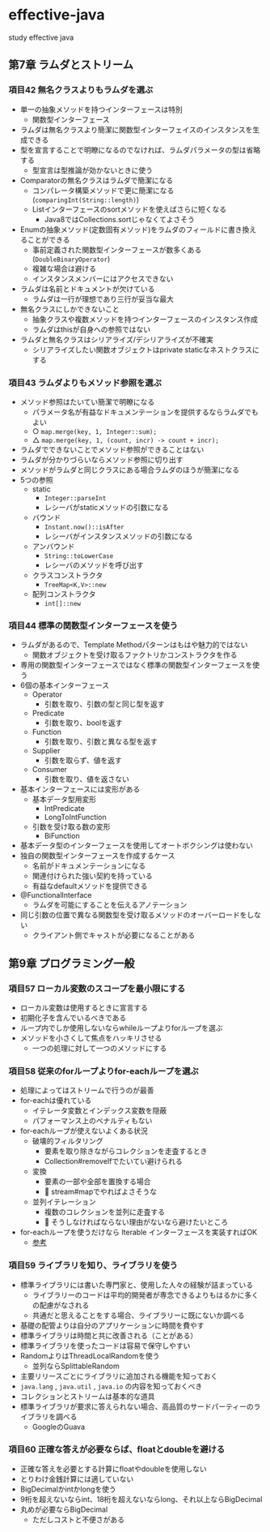 # effective-java
study effective java

## 第7章 ラムダとストリーム

### 項目42 無名クラスよりもラムダを選ぶ

- 単一の抽象メソッドを持つインターフェースは特別
  - 関数型インターフェース
- ラムダは無名クラスより簡潔に関数型インターフェイスのインスタンスを生成できる
- 型を宣言することで明瞭になるのでなければ、ラムダパラメータの型は省略する
  - 型宣言は型推論が効かないときに使う
- Comparatorの無名クラスはラムダで簡潔になる
  - コンパレータ構築メソッドで更に簡潔になる(`comparingInt(String::length)`)
  - Listインターフェースのsortメソッドを使えばさらに短くなる
    - Java8ではCollections.sortじゃなくてよさそう
- Enumの抽象メソッド(定数固有メソッド)をラムダのフィールドに書き換えることができる
  - 事前定義された関数型インターフェースが数多くある(`DoubleBinaryOperator`)
  - 複雑な場合は避ける
  - インスタンスメンバーにはアクセスできない
- ラムダは名前とドキュメントが欠けている
  - ラムダは一行が理想であり三行が妥当な最大
- 無名クラスにしかできないこと
  - 抽象クラスや複数メソッドを持つインターフェースのインスタンス作成
  - ラムダはthisが自身への参照ではない
- ラムダと無名クラスはシリアライズ/デシリアライズが不確実
  - シリアライズしたい関数オブジェクトはprivate staticなネストクラスにする

### 項目43 ラムダよりもメソッド参照を選ぶ

- メソッド参照はたいてい簡潔で明瞭になる
  - パラメータ名が有益なドキュメンテーションを提供するならラムダでもよい
  - ○ `map.merge(key, 1, Integer::sum);`
  - △ `map.merge(key, 1, (count, incr) -> count + incr);`
- ラムダでできないことでメソッド参照ができることはない
- ラムダが分かりづらいならメソッド参照に切り出す
- メソッドがラムダと同じクラスにある場合ラムダのほうが簡潔になる
- 5つの参照
  - static
    - `Integer::parseInt`
    - レシーバがstaticメソッドの引数になる
  - バウンド
    - `Instant.now()::isAfter`
    - レシーバがインスタンスメソッドの引数になる
  - アンバウンド
    - `String::toLowerCase`
    - レシーバのメソッドを呼び出す
  - クラスコンストラクタ
    - `TreeMap<K,V>::new`
  - 配列コンストラクタ
    - `int[]::new`

### 項目44 標準の関数型インターフェースを使う

- ラムダがあるので、Template Methodパターンはもはや魅力的ではない
  - 関数オブジェクトを受け取るファクトリかコンストラクタを作る
- 専用の関数型インターフェースではなく標準の関数型インターフェースを使う
- 6個の基本インターフェース
  - Operator
    - 引数を取り、引数の型と同じ型を返す
  - Predicate
    - 引数を取り、boolを返す
  - Function
    - 引数を取り、引数と異なる型を返す
  - Supplier
    - 引数を取らず、値を返す
  - Consumer
    - 引数を取り、値を返さない
- 基本インターフェースには変形がある
  - 基本データ型用変形
    - IntPredicate
    - LongToIntFunction
  - 引数を受け取る数の変形
    - BiFunction
- 基本データ型のインターフェースを使用してオートボクシングは使わない
- 独自の関数型インターフェースを作成するケース
  - 名前がドキュメンテーションになる
  - 関連付けられた強い契約を持っている
  - 有益なdefaultメソッドを提供できる
- @FunctionalInterface
  - ラムダを可能にすることを伝えるアノテーション
- 同じ引数の位置で異なる関数型を受け取るメソッドのオーバーロードをしない
  - クライアント側でキャストが必要になることがある

## 第9章 プログラミング一般

### 項目57 ローカル変数のスコープを最小限にする

- ローカル変数は使用するときに宣言する
- 初期化子を含んでいるべきである
- ループ内でしか使用しないならwhileループよりforループを選ぶ
- メソッドを小さくして焦点をハッキリさせる
   - 一つの処理に対して一つのメソッドにする

### 項目58 従来のforループよりfor-eachループを選ぶ

- 処理によってはストリームで行うのが最善
- for-eachは優れている
  - イテレータ変数とインデックス変数を隠蔽
  - パフォーマンス上のペナルティもない
- for-eachループが使えないよくある状況
  - 破壊的フィルタリング
    - 要素を取り除きながらコレクションを走査するとき
    - Collection#removeIfでたいてい避けられる
  - 変換
    - 要素の一部や全部を置換する場合
    - 🤔 stream#mapでやればよさそうな
  - 並列イテレーション
    - 複数のコレクションを並列に走査する
    - 🤔 そうしなければならない理由がないなら避けたいところ
- for-eachループを使うだけなら Iterable インターフェースを実装すればOK
  - [参考](http://mindalign.sblo.jp/article/183499180.html)

### 項目59 ライブラリを知り、ライブラリを使う

- 標準ライブラリには書いた専門家と、使用した人々の経験が詰まっている
  - ライブラリーのコードは平均的開発者が専念できるよりもはるかに多くの配慮がなされる
  - 共通だと思えることをする場合、ライブラリーに既にないか調べる
- 基礎の配管よりは自分のアプリケーションに時間を費やす
- 標準ライブラリは時間と共に改善される（ことがある）
- 標準ライブラリを使ったコードは容易で保守しやすい
- RandomよりはThreadLocalRandomを使う
  - 並列ならSplittableRandom
- 主要リリースごとにライブラリに追加される機能を知っておく
- `java.lang` , `java.util` , `java.io` の内容を知っておくべき
- コレクションとストリームは基本的な道具
- 標準ライブラリが要求に答えられない場合、高品質のサードパーティーのライブラリを調べる
  - GoogleのGuava

### 項目60 正確な答えが必要ならば、floatとdoubleを避ける

- 正確な答えを必要とする計算にfloatやdoubleを使用しない
- とりわけ金銭計算には適していない
- BigDecimalかintかlongを使う
- 9桁を超えないならint、18桁を超えないならlong、それ以上ならBigDecimal
- 丸めが必要ならBigDecimal
  - ただしコストと不便さがある
